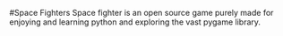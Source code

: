 #Space Fighters
Space fighter is an open source game purely made for enjoying and learning 
python and exploring the vast pygame library.

